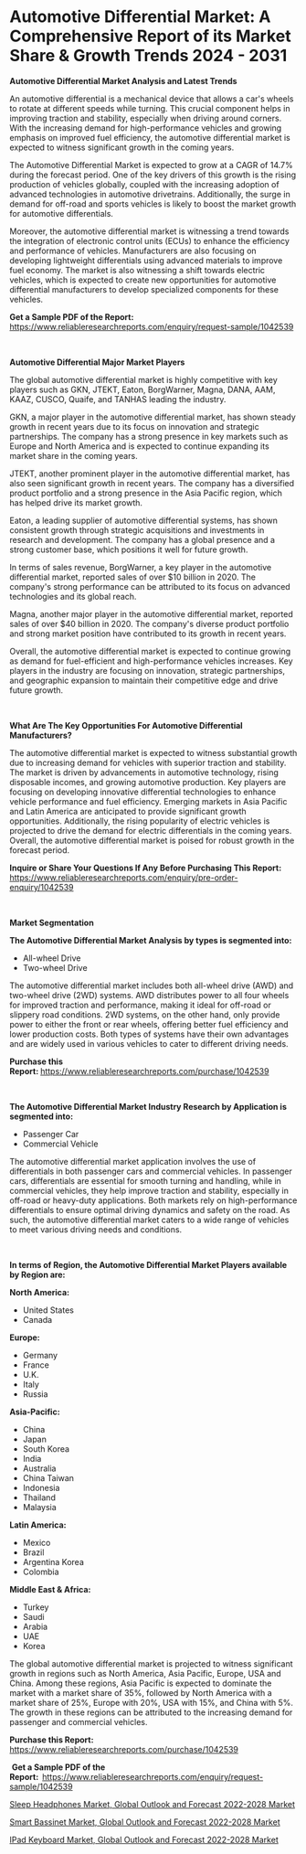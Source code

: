 <p><h1>Automotive Differential Market: A Comprehensive Report of its Market Share & Growth Trends 2024 - 2031</h1></p><p><strong>Automotive Differential Market Analysis and Latest Trends</strong></p>
<p><p>An automotive differential is a mechanical device that allows a car's wheels to rotate at different speeds while turning. This crucial component helps in improving traction and stability, especially when driving around corners. With the increasing demand for high-performance vehicles and growing emphasis on improved fuel efficiency, the automotive differential market is expected to witness significant growth in the coming years.</p><p>The Automotive Differential Market is expected to grow at a CAGR of 14.7% during the forecast period. One of the key drivers of this growth is the rising production of vehicles globally, coupled with the increasing adoption of advanced technologies in automotive drivetrains. Additionally, the surge in demand for off-road and sports vehicles is likely to boost the market growth for automotive differentials.</p><p>Moreover, the automotive differential market is witnessing a trend towards the integration of electronic control units (ECUs) to enhance the efficiency and performance of vehicles. Manufacturers are also focusing on developing lightweight differentials using advanced materials to improve fuel economy. The market is also witnessing a shift towards electric vehicles, which is expected to create new opportunities for automotive differential manufacturers to develop specialized components for these vehicles.</p></p>
<p><strong>Get a Sample PDF of the Report:&nbsp;</strong> <a href="https://www.reliableresearchreports.com/enquiry/request-sample/1042539">https://www.reliableresearchreports.com/enquiry/request-sample/1042539</a></p>
<p>&nbsp;</p>
<p><strong>Automotive Differential Major Market Players</strong></p>
<p><p>The global automotive differential market is highly competitive with key players such as GKN, JTEKT, Eaton, BorgWarner, Magna, DANA, AAM, KAAZ, CUSCO, Quaife, and TANHAS leading the industry.</p><p>GKN, a major player in the automotive differential market, has shown steady growth in recent years due to its focus on innovation and strategic partnerships. The company has a strong presence in key markets such as Europe and North America and is expected to continue expanding its market share in the coming years.</p><p>JTEKT, another prominent player in the automotive differential market, has also seen significant growth in recent years. The company has a diversified product portfolio and a strong presence in the Asia Pacific region, which has helped drive its market growth.</p><p>Eaton, a leading supplier of automotive differential systems, has shown consistent growth through strategic acquisitions and investments in research and development. The company has a global presence and a strong customer base, which positions it well for future growth.</p><p>In terms of sales revenue, BorgWarner, a key player in the automotive differential market, reported sales of over $10 billion in 2020. The company's strong performance can be attributed to its focus on advanced technologies and its global reach.</p><p>Magna, another major player in the automotive differential market, reported sales of over $40 billion in 2020. The company's diverse product portfolio and strong market position have contributed to its growth in recent years.</p><p>Overall, the automotive differential market is expected to continue growing as demand for fuel-efficient and high-performance vehicles increases. Key players in the industry are focusing on innovation, strategic partnerships, and geographic expansion to maintain their competitive edge and drive future growth.</p></p>
<p>&nbsp;</p>
<p><strong>What Are The Key Opportunities For Automotive Differential Manufacturers?</strong></p>
<p><p>The automotive differential market is expected to witness substantial growth due to increasing demand for vehicles with superior traction and stability. The market is driven by advancements in automotive technology, rising disposable incomes, and growing automotive production. Key players are focusing on developing innovative differential technologies to enhance vehicle performance and fuel efficiency. Emerging markets in Asia Pacific and Latin America are anticipated to provide significant growth opportunities. Additionally, the rising popularity of electric vehicles is projected to drive the demand for electric differentials in the coming years. Overall, the automotive differential market is poised for robust growth in the forecast period.</p></p>
<p><strong>Inquire or Share Your Questions If Any Before Purchasing This Report:</strong> <a href="https://www.reliableresearchreports.com/enquiry/pre-order-enquiry/1042539">https://www.reliableresearchreports.com/enquiry/pre-order-enquiry/1042539</a></p>
<p>&nbsp;</p>
<p><strong>Market Segmentation</strong></p>
<p><strong>The Automotive Differential Market Analysis by types is segmented into:</strong></p>
<p><ul><li>All-wheel Drive</li><li>Two-wheel Drive</li></ul></p>
<p><p>The automotive differential market includes both all-wheel drive (AWD) and two-wheel drive (2WD) systems. AWD distributes power to all four wheels for improved traction and performance, making it ideal for off-road or slippery road conditions. 2WD systems, on the other hand, only provide power to either the front or rear wheels, offering better fuel efficiency and lower production costs. Both types of systems have their own advantages and are widely used in various vehicles to cater to different driving needs.</p></p>
<p><strong>Purchase this Report:&nbsp;</strong><a href="https://www.reliableresearchreports.com/purchase/1042539">https://www.reliableresearchreports.com/purchase/1042539</a></p>
<p>&nbsp;</p>
<p><strong>The Automotive Differential Market Industry Research by Application is segmented into:</strong></p>
<p><ul><li>Passenger Car</li><li>Commercial Vehicle</li></ul></p>
<p><p>The automotive differential market application involves the use of differentials in both passenger cars and commercial vehicles. In passenger cars, differentials are essential for smooth turning and handling, while in commercial vehicles, they help improve traction and stability, especially in off-road or heavy-duty applications. Both markets rely on high-performance differentials to ensure optimal driving dynamics and safety on the road. As such, the automotive differential market caters to a wide range of vehicles to meet various driving needs and conditions.</p></p>
<p>&nbsp;</p>
<p><strong>In terms of Region, the Automotive Differential Market Players available by Region are:</strong></p>
<p>
    <p> <strong> North America: </strong>
        <ul>
            <li>United States</li>
            <li>Canada</li>
        </ul>
        </p> 
    <p> <strong> Europe: </strong>
        <ul>
            <li>Germany</li>
            <li>France</li>
            <li>U.K.</li>
            <li>Italy</li>
            <li>Russia</li>
        </ul>
        </p> 
    <p> <strong> Asia-Pacific: </strong>
        <ul>
            <li>China</li>
            <li>Japan</li>
            <li>South Korea</li>
            <li>India</li>
            <li>Australia</li>
            <li>China Taiwan</li>
            <li>Indonesia</li>
            <li>Thailand</li>
            <li>Malaysia</li>
        </ul>
        </p> 
    <p> <strong> Latin America: </strong>
        <ul>
            <li>Mexico</li>
            <li>Brazil</li>
            <li>Argentina Korea</li>
            <li>Colombia</li>
        </ul>
        </p> 
    <p> <strong> Middle East & Africa: </strong>
        <ul>
            <li>Turkey</li>
            <li>Saudi</li>
            <li>Arabia</li>
            <li>UAE</li>
            <li>Korea</li>
        </ul>
    </p>
    </p>
<p><p>The global automotive differential market is projected to witness significant growth in regions such as North America, Asia Pacific, Europe, USA and China. Among these regions, Asia Pacific is expected to dominate the market with a market share of 35%, followed by North America with a market share of 25%, Europe with 20%, USA with 15%, and China with 5%. The growth in these regions can be attributed to the increasing demand for passenger and commercial vehicles.</p></p>
<p><strong>Purchase this Report: </strong><a href="https://www.reliableresearchreports.com/purchase/1042539">https://www.reliableresearchreports.com/purchase/1042539</a></p>
<p>&nbsp;<strong>Get a Sample PDF of the Report:&nbsp;&nbsp;</strong><a href="https://www.reliableresearchreports.com/enquiry/request-sample/1042539">https://www.reliableresearchreports.com/enquiry/request-sample/1042539</a></p>
<p><strong></strong></p>
<p><p><a href="https://view.publitas.com/reportprime-1/sleep-headphones-market-global-outlook-and-forecast-2022-2028-market-research-report-unlocks-analysis-on-the-market-financial-status-market-size-and-market-revenue-upto-2030/">Sleep Headphones Market, Global Outlook and Forecast 2022-2028 Market</a></p><p><a href="https://view.publitas.com/reportprime-1/decoding-the-smart-bassinet-market-global-outlook-and-forecast-2022-2028-market-a-deep-dive-into-the-latest-market-trends-market-segmentation-and-competitive-analysis/">Smart Bassinet Market, Global Outlook and Forecast 2022-2028 Market</a></p><p><a href="https://view.publitas.com/reportprime-1/ipad-keyboard-market-global-outlook-and-forecast-2022-2028-market-insights-market-players-and-forecast-till-2030/">IPad Keyboard Market, Global Outlook and Forecast 2022-2028 Market</a></p></p>
